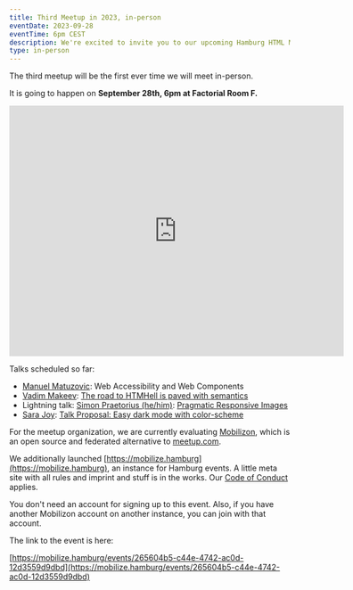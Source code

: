 ```yaml
---
title: Third Meetup in 2023, in-person
eventDate: 2023-09-28
eventTime: 6pm CEST
description: We're excited to invite you to our upcoming Hamburg HTML Meetup, happening in-person at Factorial GmbH
type: in-person
---
```


The third meetup will be the first ever time we will meet in-person. 

It is going to happen on <strong>September 28th, 6pm at Factorial Room F.</strong>

<iframe src="https://www.google.com/maps/embed?pb=!1m18!1m12!1m3!1d2370.5883610846963!2d9.929917384673267!3d53.54726380802032!2m3!1f0!2f0!3f0!3m2!1i1024!2i768!4f13.1!3m3!1m2!1s0x47b18f7b415442e7%3A0x5428789ae8f1307f!2sFactorial%20GmbH!5e0!3m2!1sde!2sde!4v1695220762934!5m2!1sde!2sde" width="600" height="450" style="border:0;" allowfullscreen="" loading="lazy" referrerpolicy="no-referrer-when-downgrade"></iframe>

Talks scheduled so far:

- [Manuel Matuzovic](https://front-end.social/@matuzo): Web Accessibility and Web Components
- [Vadim Makeev](https://mastodon.social/@pepelsbey): [The road to HTMHell is paved with semantics](https://github.com/hhtml-de/call-for-proposals/issues/4)
- Lightning talk: [Simon Praetorius (he/him)](https://norden.social/@s2b): [Pragmatic Responsive Images](https://github.com/hhtml-de/call-for-proposals/issues/5)
- [Sara Joy](https://front-end.social/@sarajw): [Talk Proposal: Easy dark mode with color-scheme](https://github.com/hhtml-de/call-for-proposals/issues/6)

For the meetup organization, we are currently evaluating [Mobilizon](https://mobilizon.org/en/), which is an open source and federated alternative to [meetup.com](https://meetup.com).

We additionally launched [https://mobilize.hamburg](https://mobilize.hamburg), an instance for Hamburg events. A little meta site with all rules and imprint and stuff is in the works. Our [Code of Conduct](https://hhtml.de/code-of-conduct/) applies.

You don't need an account for signing up to this event. Also, if you have another Mobilizon account on another instance, you can join with that account.

The link to the event is here:

[https://mobilize.hamburg/events/265604b5-c44e-4742-ac0d-12d3559d9dbd](https://mobilize.hamburg/events/265604b5-c44e-4742-ac0d-12d3559d9dbd)
